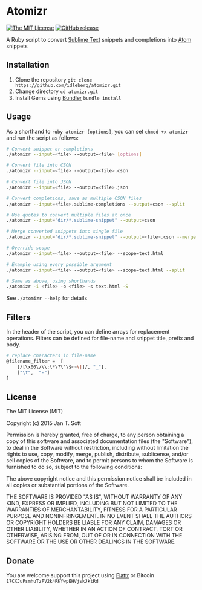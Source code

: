 # Atomizr

[![The MIT License](https://img.shields.io/badge/license-MIT-orange.svg?style=flat-square)](http://opensource.org/licenses/MIT)
[![GitHub release](https://img.shields.io/github/release/idleberg/atomizr.svg?style=flat-square)](https://github.com/idleberg/atomizr/releases)

A Ruby script to convert [Sublime Text](http://www.sublimetext.com/) snippets and completions into [Atom](http://atom.io) snippets

## Installation

1. Clone the repository `git clone https://github.com/idleberg/atomizr.git`
2. Change directory `cd atomizr.git`
3. Install Gems using [Bundler](http://bundler.io/) `bundle install`

## Usage

As a shorthand to `ruby atomizr [options]`, you can set `chmod +x atomizr` and run the script as follows:

```bash
# Convert snippet or completions
./atomizr --input=<file> --output=<file> [options]

# Convert file into CSON
./atomizr --input=<file> --output=<file>.cson

# Convert file into JSON
./atomizr --input=<file> --output=<file>.json

# Convert completions, save as multiple CSON files
./atomizr --input=<file>.sublime-completions --output=cson --split

# Use quotes to convert multiple files at once
./atomizr --input="dir/*.sublime-snippet" --output=cson

# Merge converted snippets into single file
./atomizr --input="dir/*.sublime-snippet" --output=<file>.cson --merge

# Override scope
./atomizr --input=<file> --output=<file> --scope=text.html

# Example using every possible argument
./atomizr --input=<file> --output=<file> --scope=text.html --split

# Same as above, using shorthands
./atomizr -i <file> -o <file> -s text.html -S
```

See `./atomizr --help` for details

## Filters

In the header of the script, you can define arrays for replacement operations. Filters can be defined for file-name and snippet title, prefix and body.

```bash
# replace characters in file-name
@filename_filter =  [
    [/[\x00\/\\:\*\?\"\$<>\|]/, "_"],
    ["\t",  "-"]
]
```

## License

The MIT License (MIT)

Copyright (c) 2015 Jan T. Sott

Permission is hereby granted, free of charge, to any person obtaining a copy of this software and associated documentation files (the "Software"), to deal in the Software without restriction, including without limitation the rights to use, copy, modify, merge, publish, distribute, sublicense, and/or sell copies of the Software, and to permit persons to whom the Software is furnished to do so, subject to the following conditions:

The above copyright notice and this permission notice shall be included in all copies or substantial portions of the Software.

THE SOFTWARE IS PROVIDED "AS IS", WITHOUT WARRANTY OF ANY KIND, EXPRESS OR IMPLIED, INCLUDING BUT NOT LIMITED TO THE WARRANTIES OF MERCHANTABILITY, FITNESS FOR A PARTICULAR PURPOSE AND NONINFRINGEMENT. IN NO EVENT SHALL THE AUTHORS OR COPYRIGHT HOLDERS BE LIABLE FOR ANY CLAIM, DAMAGES OR OTHER LIABILITY, WHETHER IN AN ACTION OF CONTRACT, TORT OR OTHERWISE, ARISING FROM, OUT OF OR IN CONNECTION WITH THE SOFTWARE OR THE USE OR OTHER DEALINGS IN THE SOFTWARE.

## Donate

You are welcome support this project using [Flattr](https://flattr.com/submit/auto?user_id=idleberg&url=https://github.com/idleberg/atomizr) or Bitcoin `17CXJuPsmhuTzFV2k4RKYwpEHVjskJktRd`